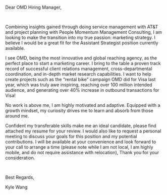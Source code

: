 Dear OMD Hiring Manager, 

<br>

Combining insights gained through doing service management with AT&T and project planning with People Momentum Management Consulting, I am looking to make the transition into my true passion: marketing strategy.  I believe I would be a great fit for the Assistant Strategist position currently available. 

I see OMD, being the most innovative and global reaching agency, as the perfect place to start a marketing career. I bring to the table a proven track record of successful client relations management, cross-departmental coordination, and in-depth market research capabilities. I want to help create projects such as the “rental bike” campaign OMD did for Visa last year, which was truly awe inspiring, reaching over 100 million intended audience, and generating over 40% increase in outbound transactions for Visa! 

No work is above me, I am highly motivated and adaptive. Equipped with a growth mindset, my curiosity drives me to learn and absorb from those around me. 

Confident my transferable skills make me an ideal candidate, please find attached my resume for your review. I would also like to request a personal meeting to discuss your goals for this position and my potential contributions. I will be available at your convenience and look forward to your call to arrange a time (please note while I am not local, I am highly mobile, and do not require assistance with relocation), Thank you for your consideration.

<br>

Best Regards,

Kyle Wang 
